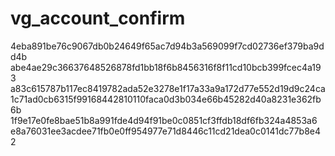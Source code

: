 vg_account_confirm
==================
4eba891be76c9067db0b24649f65ac7d94b3a569099f7cd02736ef379ba9dd4b
abe4ae29c36637648526878fd1bb18f6b8456316f8f11cd10bcb399fcec4a193
a83c615787b117ec8419782ada52e3278e1f17a33a9a172d77e552d19d9c24ca
1c71ad0cb6315f99168442810110faca0d3b034e66b45282d40a8231e362fb6b
1f9e17e0fe8bae51b8a991fde4d94f91be0c0851cf3ffdb18df6fb324a4853a6
e8a76031ee3acdee71fb0e0ff954977e71d8446c11cd21dea0c0141dc77b8e42
